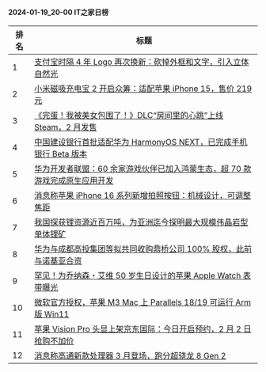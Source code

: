 #### 2024-01-19_20-00  IT之家日榜

| 排名 | 标题|
| --- | ---|
| 1 | [支付宝时隔 4 年 Logo 再次换新：砍掉外框和文字，引入立体自然光](https://www.ithome.com/0/746/112.htm) |
| 2 | [小米磁吸充电宝 2 开启众筹：适配苹果 iPhone 15，售价 219 元](https://www.ithome.com/0/746/068.htm) |
| 3 | [《完蛋！我被美女包围了！》DLC“房间里的心跳”上线 Steam，2 月发售](https://www.ithome.com/0/746/132.htm) |
| 4 | [中国建设银行首批适配华为 HarmonyOS NEXT，已完成手机银行 Beta 版本](https://www.ithome.com/0/746/108.htm) |
| 5 | [华为开发者联盟：60 余家游戏伙伴已加入鸿蒙生态，超 70 款游戏完成原生应用开发](https://www.ithome.com/0/746/064.htm) |
| 6 | [消息称苹果 iPhone 16 系列新增拍照按钮：机械设计，可调整焦距](https://www.ithome.com/0/746/114.htm) |
| 7 | [我国探获锂资源近百万吨，为亚洲迄今探明最大规模伟晶岩型单体锂矿](https://www.ithome.com/0/746/046.htm) |
| 8 | [华为与成都高投集团等拟共同收购鼎桥公司 100% 股权，此前与诺基亚合资](https://www.ithome.com/0/746/175.htm) |
| 9 | [罕见！为乔纳森・艾维 50 岁生日设计的苹果 Apple Watch 表带曝光](https://www.ithome.com/0/746/063.htm) |
| 10 | [微软官方授权，苹果 M3 Mac 上 Parallels 18/19 可运行 Arm 版 Win11](https://www.ithome.com/0/746/078.htm) |
| 11 | [苹果 Vision Pro 头显上架京东国际：今日开启预约，2 月 2 日抢购不加价](https://www.ithome.com/0/746/115.htm) |
| 12 | [消息称高通新款处理器 3 月登场，跑分超骁龙 8 Gen 2](https://www.ithome.com/0/746/227.htm) |
